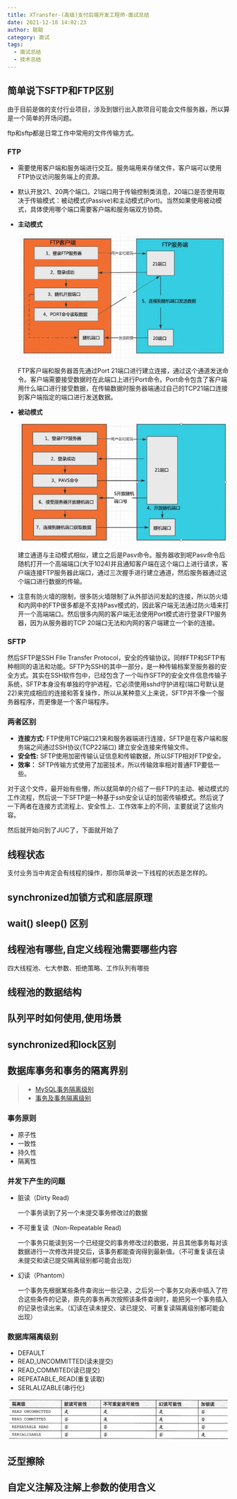 ```yaml
---
title: XTransfer-(高级)支付后端开发工程师-面试总结
date: 2021-12-10 14:02:23
author: 聪聪
category: 面试
tags:
  - 面试总结
  - 技术总结
---
```


## **简单说下SFTP和FTP区别**

由于目前是做的支付行业项目，涉及到银行出入款项目可能会文件服务器，所以算是一个简单的开场问题。

ftp和sftp都是日常工作中常用的文件传输方式。

### FTP

- 需要使用客户端和服务端进行交互。服务端用来存储文件，客户端可以使用FTP协议访问服务端上的资源。

- 默认开放21、20两个端口。21端口用于传输控制类消息，20端口是否使用取决于传输模式：被动模式(Passive)和主动模式(Port)。当然如果使用被动模式，具体使用哪个端口需要客户端和服务端双方协商。

- **主动模式**

    ![FTP与SFTP两者有什么区别](./files/interview/ftp_port.png)

    FTP客户端和服务器首先通过Port 21端口进行建立连接，通过这个通道发送命令。客户端需要接受数据时在此端口上进行Port命令。Port命令包含了客户端用什么端口进行接受数据，在传输数据时服务器端通过自己的TCP21端口连接到客户端指定的端口进行发送数据。

- **被动模式**

    ![FTP与SFTP两者有什么区别](./files/interview/ftp_pasv.png)

    建立通道与主动模式相似，建立之后是Pasv命令。服务器收到呢Pasv命令后随机打开一个高端端口(大于1024)并且通知客户端在这个端口上进行请求，客户端连接FTP服务器此端口，通过三次握手进行建立通道，然后服务器通过这个端口进行数据的传输。

- 注意有防火墙的限制，很多防火墙限制了从外部访问发起的连接，所以防火墙和内网中的FTP很多都是不支持Pasv模式的，因此客户端无法通过防火墙来打开一个高端端口。然后很多内网的客户端无法使用Port模式进行登录FTP服务器，因为从服务器的TCP 20端口无法和内网的客户端建立一个新的连接。



### SFTP

然后SFTP是SSH FIle Transfer Protocol，安全的传输协议。同样FTP和SFTP有种相同的语法和功能。SFTP为SSH的其中一部分，是一种传输档案至服务器的安全方式。其实在SSH软件包中，已经包含了一个叫作SFTP的安全文件信息传输子系统，SFTP本身没有单独的守护进程，它必须使用sshd守护进程(端口号默认是22)来完成相应的连接和答复操作，所以从某种意义上来说，SFTP并不像一个服务器程序，而更像是一个客户端程序。

### 两者区别

+ **连接方式:** FTP使用TCP端口21来和服务器端进行连接，SFTP是在客户端和服务端之间通过SSH协议(TCP22端口) 建立安全连接来传输文件。
+ **安全性:** SFTP使用加密传输认证信息和传输数据，所以SFTP相对FTP安全。
+ **效率：** SFTP传输方式使用了加密技术，所以传输效率相对普通FTP要低一些。

对于这个文件，最开始有些懵，所以就简单的介绍了一些FTP的主动、被动模式的工作流程，然后说一下SFTP是一种基于ssh安全认证的加密传输模式。然后说了一下两者在连接方式流程上、安全性上、工作效率上的不同，主要就说了这些内容。



然后就开始问到了JUC了，下面就开始了

## 线程状态

支付业务当中肯定会有线程的操作，那你简单说一下线程的状态是怎样的。



## synchronized加锁方式和底层原理

## wait() sleep() 区别 

## 线程池有哪些,自定义线程池需要哪些内容
   四大线程池、七大参数、拒绝策略、工作队列有哪些

## 线程池的数据结构

## 队列平时如何使用,使用场景


## synchronized和lock区别 

## 数据库事务和事务的隔离界别
> + [MySQL事务隔离级别](https://developer.aliyun.com/article/743691)
> + [事务及事务隔离级别](https://www.cnblogs.com/xrq730/p/5087378.html)

### 事务原则
+ 原子性
+ 一致性
+ 持久性
+ 隔离性

### 并发下产生的问题
+ 脏读（Dirty Read)
  
  一个事务读到了另一个未提交事务修改过的数据

+ 不可重复读（Non-Repeatable Read)

  一个事务只能读到另一个已经提交的事务修改过的数据，并且其他事务每对该数据进行一次修改并提交后，该事务都能查询得到最新值。（不可重复读在读未提交和读已提交隔离级别都可能会出现）

+ 幻读（Phantom）

  一个事务先根据某些条件查询出一些记录，之后另一个事务又向表中插入了符合这些条件的记录，原先的事务再次按照该条件查询时，能把另一个事务插入的记录也读出来。（幻读在读未提交、读已提交、可重复读隔离级别都可能会出现）

### 数据库隔离级别
+ DEFAULT
+ READ_UNCOMMITTED(读未提交)
+ READ_COMMITED(读已提交)
+ REPEATABLE_READ(重复读取)
+ SERLALIZABLE(串行化)

![事务隔离级别可能造成的问题](./files/xtransfer/transaction_status.jpg)

## 泛型擦除

## 自定义注解及注解上参数的使用含义

